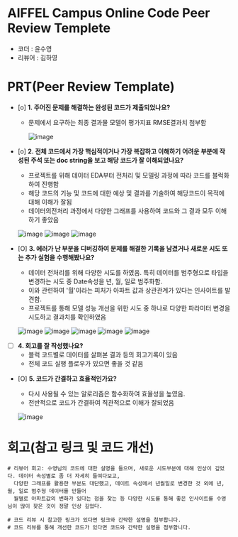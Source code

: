# AIFFEL Campus Online Code Peer Review Templete
- 코더 : 윤수영
- 리뷰어 : 김하영


# PRT(Peer Review Template)
- [o]  **1. 주어진 문제를 해결하는 완성된 코드가 제출되었나요?**
    - 문제에서 요구하는 최종 결과물 모델이 평가지표 RMSE결과치 첨부함
  
      ![image](https://github.com/user-attachments/assets/1146c5be-4f44-40c7-8479-e4ec8853024b)

    
- [o]  **2. 전체 코드에서 가장 핵심적이거나 가장 복잡하고 이해하기 어려운 부분에 작성된 
주석 또는 doc string을 보고 해당 코드가 잘 이해되었나요?**
    - 프로젝트를 위해 데이터 EDA부터 전처리 및 모델링 과정에 따라 코드를 블럭화하여 진행함
    - 해당 코드의 기능 및 코드에 대한 예상 및 결과를 기술하여 해당코드이 목적에 대해 이해가 잘됨
    - 데이터의전처리 과정에서 다양한 그래프를 사용하여 코드와 그 결과 모두 이해하기 좋았음
  
    ![image](https://github.com/user-attachments/assets/88d499ac-a8ae-4f8d-aee3-ae7aa2a4b63b)
     ![image](https://github.com/user-attachments/assets/a4f03a6d-9f62-41cb-a485-a31fde1262b8)
    ![image](https://github.com/user-attachments/assets/ec1b5772-5714-44be-aa59-fd66b7ee3bbe)

        
- [O]  **3. 에러가 난 부분을 디버깅하여 문제를 해결한 기록을 남겼거나
새로운 시도 또는 추가 실험을 수행해봤나요?**
    - 데이터 전처리를 위해 다양한 시도를 하였음. 특히 데이터를 범주형으로 타입을 변경하는 시도 중 Date속성을 년, 월, 일로 범주화함.
    - 이와 관련하여 '월'이라는 피처가 아파트 값과 상관관계가 있다는 인사이트를 발견함.
    - 프로젝트를 통해 모델 성능 개선을 위한 시도 중 하나로 다양한 파라미터 변경을 시도하고 결과치를 확인하였음
      
   ![image](https://github.com/user-attachments/assets/9d5b7611-ac95-4809-9edb-fbed05ec3d4f)
   ![image](https://github.com/user-attachments/assets/dbedc15a-2adf-4386-98ef-5330219f917f)
   ![image](https://github.com/user-attachments/assets/0494bc6b-e157-4770-8522-f1df5e89f703)
   ![image](https://github.com/user-attachments/assets/f138d548-4c02-474c-928e-fae9cfa2679e)
   ![image](https://github.com/user-attachments/assets/a2f399f7-3969-48e7-8575-84ee503f23d8)

         
- [ ]  **4. 회고를 잘 작성했나요?**
    - 블럭 코드별로 데이터를 살펴본 결과 등의 회고기록이 있음
    - 전체 코드 실행 플로우가 있으면 좋을 것 같음
        
- [O]  **5. 코드가 간결하고 효율적인가요?**
    - 다시 사용될 수 있는 알로리즘은 함수화하여 효율성을 높였음.
    - 전반적으로 코드가 간결하여 직관적으로 이해가 잘되었음

     ![image](https://github.com/user-attachments/assets/8160333f-958e-40a0-ad5d-fca8a46a4a86)


# 회고(참고 링크 및 코드 개선)
```
# 리뷰어 회고: 수영님의 코드에 대한 설명을 들으며, 새로운 시도부분에 대해 인상이 깊었다. 데이터 속성별로 좀 더 자세히 들여다보고,
  다양한 그래프를 활용한 부분도 대단했고, 데이트 속성에서 년월일로 변경한 것 외에 년, 월, 일로 범주형 데이터를 만들어
  월별로 아파트값의 변화가 있다는 점을 찾는 등 다양한 시도를 통해 좋은 인사이트를 수영님이 많이 찾은 것이 정말 인상 깊었다.

# 코드 리뷰 시 참고한 링크가 있다면 링크와 간략한 설명을 첨부합니다.
# 코드 리뷰를 통해 개선한 코드가 있다면 코드와 간략한 설명을 첨부합니다.
```

